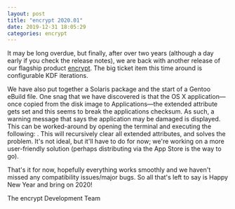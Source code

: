 ```yaml
---
layout: post
title: "encrypt 2020.01"
date: 2019-12-31 18:05:29
categories: encrypt
---
```

It may be long overdue, but finally, after over two years (although a day early if you check the release notes), we are back with another release of our flagship product [encrypt](/projects/encrypt). The big ticket item this time around is configurable KDF iterations.

We have also put together a Solaris package and the start of a Gentoo eBuild file. One snag that we have discovered is that the OS X application—once copied from the disk image to Applications—the extended attribute  gets set and this seems to break the applications checksum. As such, a warning message that says the application may be damaged is displayed. This can be worked-around by opening the terminal and executing the following: . This will recursively clear all extended attributes, and solves the problem. It's not ideal, but it'll have to do for now; we're working on a more user-friendly solution (perhaps distributing via the App Store is the way to go).

That's it for now, hopefully everything works smoothly and we haven't missed any compatibility issues/major bugs. So all that's left to say is Happy New Year and bring on 2020!

The encrypt Development Team
